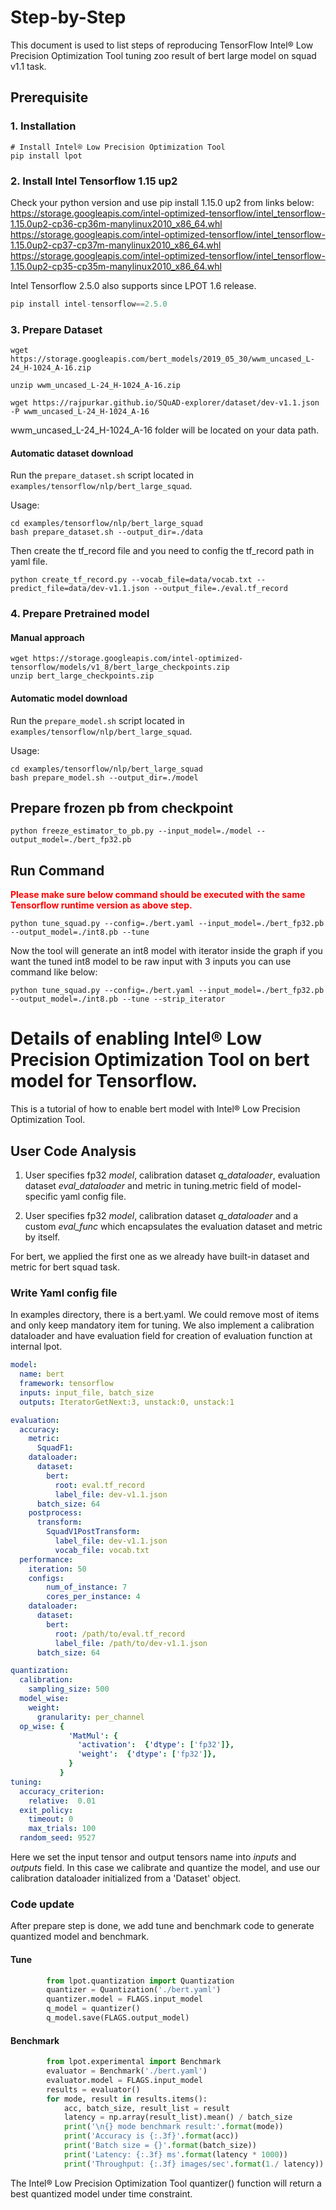 Step-by-Step
============

This document is used to list steps of reproducing TensorFlow Intel® Low Precision Optimization Tool tuning zoo result of bert large model on squad v1.1 task.


## Prerequisite

### 1. Installation
```shell
# Install Intel® Low Precision Optimization Tool
pip install lpot
```
### 2. Install Intel Tensorflow 1.15 up2
Check your python version and use pip install 1.15.0 up2 from links below:
https://storage.googleapis.com/intel-optimized-tensorflow/intel_tensorflow-1.15.0up2-cp36-cp36m-manylinux2010_x86_64.whl
https://storage.googleapis.com/intel-optimized-tensorflow/intel_tensorflow-1.15.0up2-cp37-cp37m-manylinux2010_x86_64.whl
https://storage.googleapis.com/intel-optimized-tensorflow/intel_tensorflow-1.15.0up2-cp35-cp35m-manylinux2010_x86_64.whl

Intel Tensorflow 2.5.0 also supports since LPOT 1.6 release.
```python
pip install intel-tensorflow==2.5.0
```

### 3. Prepare Dataset
```shell
wget https://storage.googleapis.com/bert_models/2019_05_30/wwm_uncased_L-24_H-1024_A-16.zip
```

```shell
unzip wwm_uncased_L-24_H-1024_A-16.zip
```

```shell
wget https://rajpurkar.github.io/SQuAD-explorer/dataset/dev-v1.1.json -P wwm_uncased_L-24_H-1024_A-16
```
wwm_uncased_L-24_H-1024_A-16 folder will be located on your data path.

#### Automatic dataset download
Run the `prepare_dataset.sh` script located in `examples/tensorflow/nlp/bert_large_squad`.

Usage:
```shell
cd examples/tensorflow/nlp/bert_large_squad
bash prepare_dataset.sh --output_dir=./data
```

Then create the tf_record file and you need to config the tf_record path in yaml file.
```shell
python create_tf_record.py --vocab_file=data/vocab.txt --predict_file=data/dev-v1.1.json --output_file=./eval.tf_record
```

### 4. Prepare Pretrained model

#### Manual approach

```shell
wget https://storage.googleapis.com/intel-optimized-tensorflow/models/v1_8/bert_large_checkpoints.zip
unzip bert_large_checkpoints.zip
```
#### Automatic model download
Run the `prepare_model.sh` script located in `examples/tensorflow/nlp/bert_large_squad`.

Usage:
```shell
cd examples/tensorflow/nlp/bert_large_squad
bash prepare_model.sh --output_dir=./model
```

## Prepare frozen pb from checkpoint
  ```shell
  python freeze_estimator_to_pb.py --input_model=./model --output_model=./bert_fp32.pb
  ```
## Run Command
  <b><font color='red'>Please make sure below command should be executed with the same Tensorflow runtime version as above step.</font></b>

  ```shell
  python tune_squad.py --config=./bert.yaml --input_model=./bert_fp32.pb --output_model=./int8.pb --tune
  ```

Now the tool will generate an int8 model with iterator inside the graph if you want the tuned int8 model to be raw input with 3 inputs you can use command like below:

  ```shell
  python tune_squad.py --config=./bert.yaml --input_model=./bert_fp32.pb --output_model=./int8.pb --tune --strip_iterator
  ```


Details of enabling Intel® Low Precision Optimization Tool on bert model for Tensorflow.
=========================

This is a tutorial of how to enable bert model with Intel® Low Precision Optimization Tool.
## User Code Analysis
1. User specifies fp32 *model*, calibration dataset *q_dataloader*, evaluation dataset *eval_dataloader* and metric in tuning.metric field of model-specific yaml config file.

2. User specifies fp32 *model*, calibration dataset *q_dataloader* and a custom *eval_func* which encapsulates the evaluation dataset and metric by itself.

For bert, we applied the first one as we  already have built-in dataset and metric for bert squad task. 

### Write Yaml config file
In examples directory, there is a bert.yaml. We could remove most of items and only keep mandatory item for tuning. We also implement a calibration dataloader and have evaluation field for creation of evaluation function at internal lpot.

```yaml
model: 
  name: bert
  framework: tensorflow
  inputs: input_file, batch_size
  outputs: IteratorGetNext:3, unstack:0, unstack:1

evaluation:
  accuracy:
    metric:
      SquadF1:
    dataloader:
      dataset:
        bert:
          root: eval.tf_record
          label_file: dev-v1.1.json
      batch_size: 64
    postprocess:
      transform:
        SquadV1PostTransform:
          label_file: dev-v1.1.json
          vocab_file: vocab.txt
  performance:
    iteration: 50
    configs:
        num_of_instance: 7
        cores_per_instance: 4
    dataloader:
      dataset:
        bert:
          root: /path/to/eval.tf_record
          label_file: /path/to/dev-v1.1.json
      batch_size: 64

quantization:            
  calibration:
    sampling_size: 500
  model_wise:
    weight:
      granularity: per_channel
  op_wise: {
             'MatMul': {
               'activation':  {'dtype': ['fp32']},
               'weight':  {'dtype': ['fp32']},
             }
           }
tuning:
  accuracy_criterion:
    relative:  0.01   
  exit_policy:
    timeout: 0       
    max_trials: 100 
  random_seed: 9527

```
Here we set the input tensor and output tensors name into *inputs* and *outputs* field. In this case we calibrate and quantize the model, and use our calibration dataloader initialized from a 'Dataset' object.

### Code update

After prepare step is done, we add tune and benchmark code to generate quantized model and benchmark.

#### Tune
```python
        from lpot.quantization import Quantization
        quantizer = Quantization('./bert.yaml')
        quantizer.model = FLAGS.input_model
        q_model = quantizer()
        q_model.save(FLAGS.output_model)

```
#### Benchmark
```python
        from lpot.experimental import Benchmark
        evaluator = Benchmark('./bert.yaml')
        evaluator.model = FLAGS.input_model
        results = evaluator()
        for mode, result in results.items():
            acc, batch_size, result_list = result
            latency = np.array(result_list).mean() / batch_size
            print('\n{} mode benchmark result:'.format(mode))
            print('Accuracy is {:.3f}'.format(acc))
            print('Batch size = {}'.format(batch_size))
            print('Latency: {:.3f} ms'.format(latency * 1000))
            print('Throughput: {:.3f} images/sec'.format(1./ latency))
```
The Intel® Low Precision Optimization Tool quantizer() function will return a best quantized model under time constraint.
